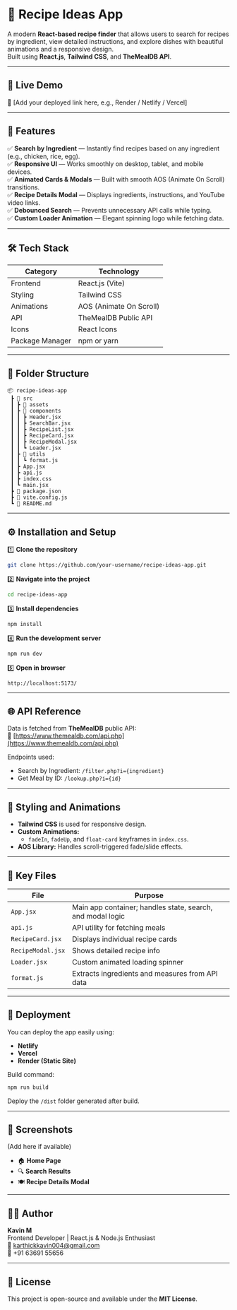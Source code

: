 # 🧁 Recipe Ideas App

A modern **React-based recipe finder** that allows users to search for recipes by ingredient, view detailed instructions, and explore dishes with beautiful animations and a responsive design.  
Built using **React.js**, **Tailwind CSS**, and **TheMealDB API**.

---

## 🚀 Live Demo
🔗 [Add your deployed link here, e.g., Render / Netlify / Vercel]

---

## 🧩 Features

✅ **Search by Ingredient** — Instantly find recipes based on any ingredient (e.g., chicken, rice, egg).  
✅ **Responsive UI** — Works smoothly on desktop, tablet, and mobile devices.  
✅ **Animated Cards & Modals** — Built with smooth AOS (Animate On Scroll) transitions.  
✅ **Recipe Details Modal** — Displays ingredients, instructions, and YouTube video links.  
✅ **Debounced Search** — Prevents unnecessary API calls while typing.  
✅ **Custom Loader Animation** — Elegant spinning logo while fetching data.  

---

## 🛠️ Tech Stack

| Category | Technology |
|-----------|-------------|
| Frontend | React.js (Vite) |
| Styling | Tailwind CSS |
| Animations | AOS (Animate On Scroll) |
| API | TheMealDB Public API |
| Icons | React Icons |
| Package Manager | npm or yarn |

---

## 📁 Folder Structure

```
📦 recipe-ideas-app
 ┣ 📂 src
 ┃ ┣ 📂 assets
 ┃ ┣ 📂 components
 ┃ ┃ ┣ Header.jsx
 ┃ ┃ ┣ SearchBar.jsx
 ┃ ┃ ┣ RecipeList.jsx
 ┃ ┃ ┣ RecipeCard.jsx
 ┃ ┃ ┣ RecipeModal.jsx
 ┃ ┃ ┗ Loader.jsx
 ┃ ┣ 📂 utils
 ┃ ┃ ┗ format.js
 ┃ ┣ App.jsx
 ┃ ┣ api.js
 ┃ ┣ index.css
 ┃ ┗ main.jsx
 ┣ 📜 package.json
 ┣ 📜 vite.config.js
 ┗ 📜 README.md
```

---

## ⚙️ Installation and Setup

1️⃣ **Clone the repository**
```bash
git clone https://github.com/your-username/recipe-ideas-app.git
```

2️⃣ **Navigate into the project**
```bash
cd recipe-ideas-app
```

3️⃣ **Install dependencies**
```bash
npm install
```

4️⃣ **Run the development server**
```bash
npm run dev
```

5️⃣ **Open in browser**
```
http://localhost:5173/
```

---

## 🌐 API Reference

Data is fetched from **TheMealDB** public API:  
🔗 [https://www.themealdb.com/api.php](https://www.themealdb.com/api.php)

Endpoints used:
- Search by Ingredient: `/filter.php?i={ingredient}`
- Get Meal by ID: `/lookup.php?i={id}`

---

## 💅 Styling and Animations

- **Tailwind CSS** is used for responsive design.  
- **Custom Animations:**  
  - `fadeIn`, `fadeUp`, and `float-card` keyframes in `index.css`.  
- **AOS Library:** Handles scroll-triggered fade/slide effects.

---

## 🧠 Key Files

| File | Purpose |
|------|----------|
| `App.jsx` | Main app container; handles state, search, and modal logic |
| `api.js` | API utility for fetching meals |
| `RecipeCard.jsx` | Displays individual recipe cards |
| `RecipeModal.jsx` | Shows detailed recipe info |
| `Loader.jsx` | Custom animated loading spinner |
| `format.js` | Extracts ingredients and measures from API data |

---

## 🧾 Deployment

You can deploy the app easily using:
- **Netlify**
- **Vercel**
- **Render (Static Site)**

Build command:
```bash
npm run build
```

Deploy the `/dist` folder generated after build.

---

## 📸 Screenshots
(Add here if available)
- 🏠 **Home Page**
- 🔍 **Search Results**
- 🍽️ **Recipe Details Modal**

---

## 👨‍💻 Author

**Kavin M**  
Frontend Developer | React.js & Node.js Enthusiast  
📧 karthickkavin004@gmail.com  
📱 +91 63691 55656  

---

## 📜 License
This project is open-source and available under the **MIT License**.
